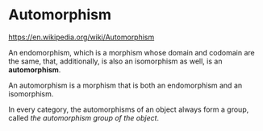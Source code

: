 # Automorphism

https://en.wikipedia.org/wiki/Automorphism

An endomorphism, which is a morphism whose domain and codomain are the same, that, additionally, is also an isomorphism as well, is an **automorphism**.


An automorphism is a morphism that is both an endomorphism and an isomorphism.

In every category, the automorphisms of an object always form a group, called *the automorphism group of the object*.

